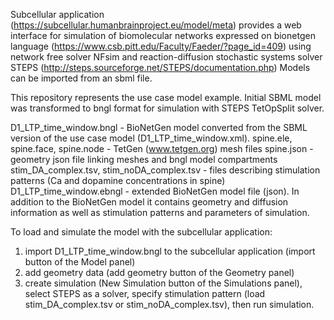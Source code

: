 
Subcellular application (https://subcellular.humanbrainproject.eu/model/meta) provides a web interface for simulation of biomolecular networks expressed on bionetgen language (https://www.csb.pitt.edu/Faculty/Faeder/?page_id=409) using network free solver NFsim and reaction-diffusion stochastic systems solver STEPS (http://steps.sourceforge.net/STEPS/documentation.php) Models can be imported from an sbml file. 

This repository represents the use case model example.
Initial SBML model was transformed to bngl format for simulation with STEPS TetOpSplit solver.

D1_LTP_time_window.bngl - BioNetGen model converted from the SBML version of the use case model (D1_LTP_time_window.xml). 
spine.ele, spine.face, spine.node - TetGen (www.tetgen.org) mesh files
spine.json - geometry json file linking meshes and bngl model compartments
stim_DA_complex.tsv, stim_noDA_complex.tsv - files describing stimulation patterns (Ca and dopamine concentrations in spine)
D1_LTP_time_window.ebngl - extended BioNetGen model file (json). In addition to the BioNetGen model it contains geometry and diffusion information as well as
stimulation patterns and parameters of simulation.

To load and simulate the model with the subcellular application:
1) import D1_LTP_time_window.bngl to the subcellular application (import button of the Model panel)
2) add geometry data (add geometry button of the Geometry panel)
3) create simulation (New Simulation button of the Simulations panel), select STEPS as a solver,
specify stimulation pattern (load stim_DA_complex.tsv or stim_noDA_complex.tsv), then run simulation.
